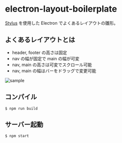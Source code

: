 # electron-layout-boilerplate

[Stylus](http://stylus-lang.com/) を使用した Electron でよくあるレイアウトの雛形。

## よくあるレイアウトとは

- header, footer の高さは固定
- nav の幅が固定で main の幅が可変
- nav, main の高さは可変でスクロール可能
- nav, main の幅はバーをドラッグで変更可能

![sample](https://cloud.githubusercontent.com/assets/236607/17269044/a52f14b0-5678-11e6-91e7-9aa41977513a.png)

## コンパイル

```
$ npm run build
```

## サーバー起動

```
$ npm start
```
